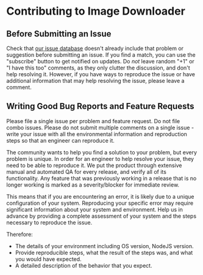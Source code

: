 # Contributing to Image Downloader

## Before Submitting an Issue
Check that [our issue database](https://gitlab.com/demsking/image-downloader/issues)
doesn't already include that problem or suggestion before submitting an issue.
If you find a match, you can use the "subscribe" button to get notified on
updates. Do *not* leave random "+1" or "I have this too" comments, as they
only clutter the discussion, and don't help resolving it. However, if you
have ways to reproduce the issue or have additional information that may help
resolving the issue, please leave a comment.

## Writing Good Bug Reports and Feature Requests
Please file a single issue per problem and feature request. Do not file combo 
issues. Please do not submit multiple comments on a single issue - write your 
issue with all the environmental information and reproduction steps so that an 
engineer can reproduce it.

The community wants to help you find a solution to your problem, but every 
problem is unique. In order for an engineer to help resolve your issue, they 
need to be able to reproduce it. We put the product through extensive manual 
and automated QA for every release, and verify all of its functionality. Any 
feature that was previously working in a release that is no longer working is 
marked as a severity/blocker for immediate review.

This means that if you are encountering an error, it is likely due to a unique 
configuration of your system. Reproducing your specific error may require 
significant information about your system and environment. Help us in advance 
by providing a complete assessment of your system and the steps necessary to 
reproduce the issue.

Therefore:
* The details of your environment including OS version, NodeJS version.
* Provide reproducible steps, what the result of the steps was, and what you 
would have expected.
* A detailed description of the behavior that you expect.